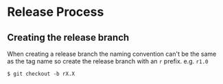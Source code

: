 # Release Process


## Creating the release branch

When creating a release branch the naming convention can't be the same as the tag name so create the release branch with an `r` prefix. e.g. `r1.0`

    $ git checkout -b rX.X
